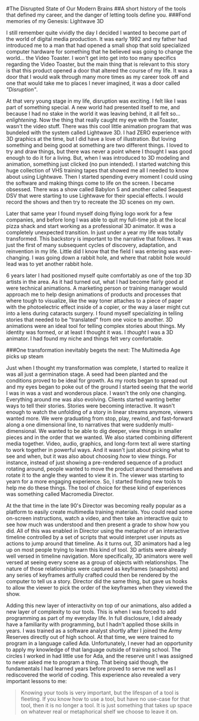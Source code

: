 #The Disrupted State of Our Modern Brains
##A short history of the tools that defined my career, and the danger of letting tools define you.
###Fond memories of my Genesis: Lightwave 3D

I still remember quite vividly the day I decided I wanted to become part of the world of digital media production. It was early 1992 and my father had introduced me to a man that had opened a small shop that sold specialized computer hardware for something that he believed was going to change the world... the Video Toaster. I won't get into get into too many specifics regarding the Video Toaster, but the main thing that is relevant to this story is that this product opened a door that altered the course of my life. It was a door that I would walk through many more times as my career took off and one that would take me to places I never imagined, it was a door called _"Disruption"_.    

At that very young stage in my life, disruption was exciting. I felt like I was part of something special. A new world had presented itself to me, and because I had no stake in the world it was leaving behind, it all felt so... _enlightening_. Now the thing that really caught my eye with the Toaster, wasn't the video stuff. There was this cool little animation program that was bundeled with the system called Lightwave 3D. I had ZERO experience with 3D graphics at the time, but I did have a love of illustration. But loving something and being good at something are two different things. I loved to try and draw things, but there was never a point where I thought I was good enough to do it for a living. But, when I was introduced to 3D modeling and animation, something just clicked (no pun intended). I started watching this huge collection of VHS training tapes that showed me all I needed to know about using Lightwave. Then I started spending every moment I could using the software and making things come to life on the screen. I became obsessed. There was a show called Babylon 5 and another called Seaquest DSV that were starting to use Lightwave for their special effects. I would record the shows and then try to recreate the 3D scenes on my own. 

Later that same year I found myself doing flying logo work for a few companies, and before long I was able to quit my full-time job at the local pizza shack and start working as a professional 3D animator. It was a completely unexpected transition. In just under a year my life was totally transformed. This backstory is important to the narrative that follows. It was just the first of many subsequent cycles of discovery, adaptation, and reinvention in my life. Little did I know that the field I was entering was ever-changing. I was going down a rabbit hole, and where that rabbit hole would lead was to yet another rabbit hole.

6 years later I had positioned myself quite comfortably as one of the top 3D artists in the area. As it had turned out, what I had become fairly good at were technical animations. A marketing person or training manager would approach me to help design animations of products and processes that where tough to visualize, like the way toner attaches to a piece of paper with the photoelectric effect inside of a copier, or the way a laser might cut into a lens during cataracts surgery. I found myself specializing in telling stories that needed to be "translated" from one voice to another. 3D animations were an ideal tool for telling complex stories about things. My identity was formed, or at least I thought it was. I _thought_ I was a 3D animator. I had found my niche and things felt very comfortable.

###One transformation inevitably begets the next: The Multimedia Age picks up steam

Just when I thought my transformation was complete, I started to realize it was all just a germination stage. A seed had been planted and the conditions proved to be ideal for growth. As my roots began to spread out and my eyes began to poke out of the ground I started seeing that the world I was in was a vast and wonderous place. I wasn't the only one changing. Everything around me was also evolving. Clients started wanting better ways to tell their stories. Stories were becoming interactive. It wasn't enough to watch the unfolding of a story in linear streams anymore, viewers wanted more. We were graduating from stop, play, rewind, and fast-forward along a one dimensional line, to narratives that were suddenly multi-dimensional. We wanted to be able to dig deeper, view things in smaller pieces and in the order that we wanted. We also started combining different media together. Video, audio, graphics, and long-form text all were starting to work together in powerful ways. And it wasn't just about picking what to see and when, but it was also about choosing _how_ to view things. For instance, instead of just showing a pre-rendered sequence of a product rotating around, people wanted to move the product around themselves and rotate it to the angle they wanted to view it in. The viewer was starting to yearn for a more engaging experience. So, I started finding new tools to help me do these things. The tool of choice for these kind of experiences was something called Macromedia Director.

At the that time in the late 90's Director was becoming really popular as a platform to easily create multimedia training materials. You could read some on-screen instructions, watch a video, and then take an interactive quiz to see how much was understood and then present a grade to show how you did. All of this was enabled in Director using the metaphor of an interactive timeline controlled by a set of scripts that would interpret user inputs as actions to jump around that timeline. As it turns out, 3D animators had a leg up on most people trying to learn this kind of tool. 3D artists were already well versed in timeline navigation. More specifically, 3D animators were well versed at seeing every scene as a group of objects with relationships. The nature of those relationships were captured as keyframes (snapshots) and any series of keyframes artfully crafted could then be rendered by the computer to tell us a story. Director did the same thing, but gave us hooks to allow the viewer to pick the order of the keyframes when they viewed the show. 

Adding this new layer of interactivity on top of our animations, also added a new layer of complexity to our tools. This is when I was forced to add programming as part of my everyday life. In full disclosure, I did already have a familiarity with programming, but I hadn't applied those skills in years. I was trained as a software analyst shortly after I joined the Army Reserves directly out of high school. At that time, we were trained to program in a language called Ada. Unfortunately, I never had an opportunity to apply my knowledge of that language outside of training school. The circles I worked in had little use for Ada, and the reserve unit I was assigned to never asked me to program a thing. That being said though, the fundamentals I had learned years before proved to serve me well as I rediscovered the world of coding. This experience also revealed a very important lessons to me:
>Knowing your tools is very important, but the lifespan of a tool is fleeting. If you know how to use a tool, but have no use-case for that tool, then it is no longer a tool. It is just something that takes up space on whatever real or metaphorical shelf we choose to leave it on.












 
